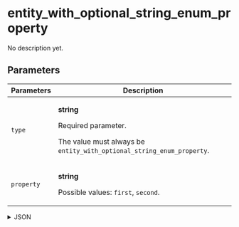 # entity_with_optional_string_enum_property
No description yet.

## Parameters
| Parameters | Description |
| --- | --- |
| `type` | <p>**string**</p><p>Required parameter.</p><p>The value must always be `entity_with_optional_string_enum_property`.</p> |
| `property` | <p>**string**</p><p>Possible values: `first`, `second`.</p> |

<details>
<summary>JSON</summary>

```json
{
  type*: "entity_with_optional_string_enum_property",
  property: "string"
}
```
</details>
